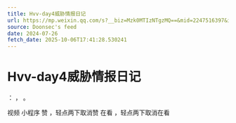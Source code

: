 ```yaml
---
title: Hvv-day4威胁情报日记
url: https://mp.weixin.qq.com/s?__biz=Mzk0MTIzNTgzMQ==&mid=2247516397&idx=1&sn=8a94d557cf2456b18f7910f10a07a892
source: Doonsec's feed
date: 2024-07-26
fetch_date: 2025-10-06T17:41:28.530241
---
```


# Hvv-day4威胁情报日记

：
，
。

视频
小程序
赞
，轻点两下取消赞
在看
，轻点两下取消在看